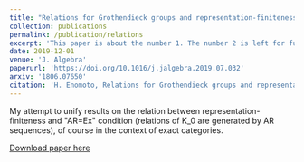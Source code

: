 ```yaml
---
title: "Relations for Grothendieck groups and representation-finiteness"
collection: publications
permalink: /publication/relations
excerpt: 'This paper is about the number 1. The number 2 is left for future work.'
date: 2019-12-01
venue: 'J. Algebra'
paperurl: 'https://doi.org/10.1016/j.jalgebra.2019.07.032'
arxiv: '1806.07650'
citation: 'H. Enomoto, Relations for Grothendieck groups and representation-finiteness, J. Algebra 539 (2019), 152-176.'
---
```


My attempt to unify results on the relation between representation-finiteness and "AR=Ex" condition (relations of K_0 are generated by AR sequences), of course in the context of exact categories.

[Download paper here](/files/paper_relations.pdf)
